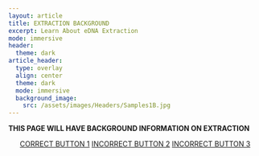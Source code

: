 ```yaml
---
layout: article
title: EXTRACTION BACKGROUND
excerpt: Learn About eDNA Extraction
mode: immersive
header:
  theme: dark
article_header:
  type: overlay
  align: center
  theme: dark
  mode: immersive
  background_image:
    src: /assets/images/Headers/Samples1B.jpg
---
```


**THIS PAGE WILL HAVE BACKGROUND INFORMATION ON EXTRACTION**


<p align="center">
<a class="button button--outline-primary button--pill" href="Supplies1">CORRECT BUTTON 1</a> <a class="button button--outline-primary button--pill" href="Supplies2">INCORRECT BUTTON 2</a> <a class="button button--outline-primary button--pill" href="Supplies2">INCORRECT BUTTON 3</a></p>
